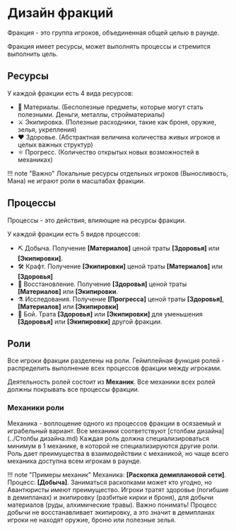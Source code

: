 # Дизайн фракций

Фракция - это группа игроков, объединенная общей целью в раунде.

Фракция имеет ресурсы, может выполнять процессы и стремится выполнить цель.

## Ресурсы
У каждой фракции есть 4 вида ресурсов:

- 💎 Материалы. (Бесполезные предметы, которые могут стать полезными. Деньги, металлы, стройматериалы)
- ⚔️ Экипировка. (Полезные расходники, такие как броня, оружие, зелья, укрепления)
- ❤️ Здоровье. (Абстрактная величина количества живых игроков и целых важных структур)
- ⚛️ Прогресс. (Количество открытых новых возможностей в механиках)

!!! note "Важно"
	Локальные ресурсы отдельных игроков (Выносливость, Мана) не играют роли в масштабах фракции.

## Процессы
Процессы - это действия, влияющие на ресурсы фракции.

У каждой фракции есть 5 видов процессов:

- ⛏️ Добыча. Получение **[Материалов]** ценой траты **[Здоровья]** или **[Экипировки]**.
- 🛠️ Крафт. Получение **[Экипировки]** ценой траты **[Материалов]** или **[Здоровья]**
- 💊 Восстановление. Получение **[Здоровья]** ценой траты **[Материалов]** или **[Экипировки**.
- ⚗️ Исследования. Получение **[Прогресса]** ценой траты **[Здоровья]**, **[Материалов]** или **[Экипировки]**
- 🔪 Бой. Трата **[Здоровья]** или **[Экипировки]** для уменьшения **[Здоровья]** или **[Экипировки]** другой фракции.

## Роли
Все игроки фракции разделены на роли.
Геймплейная функция ролей - распределить выполнение всех процессов фракции между игроками.

Деятельность ролей состоит из **Механик**.
Все механики всех ролей должны покрывать все процессы фракции.

### Механики роли
Механика - воплощение одного из процессов фракции в осязаемый и играбельный вариант.
Все механики соответствуют [столбам дизайна](../Столбы дизайна.md)
Каждая роль должна специализироваться минимум в 1 механике, в которой не специализируются другие роли.
Роль дает преимущества в взаимодействии с механикой, но чаще всего механика доступна всем игрокам в раунде.

!!! note "Примеры механик"
	Механика: **[Раскопка демиплановой сети]**. Процесс: **[Добыча]**. Заниматься раскопками может кто угодно, но Авантюристы имеют преимущество. Игроки тратят здоровье (погибшие в демипланах) и экипировку (разбитые кирки и броня), для добычи материалов (руды, алхимические травы). Важно понимать! Процесс добычи не восстанавливает экипировку, а это значит в демипланах игроки не находят оружие, броню или полезные зелья.
